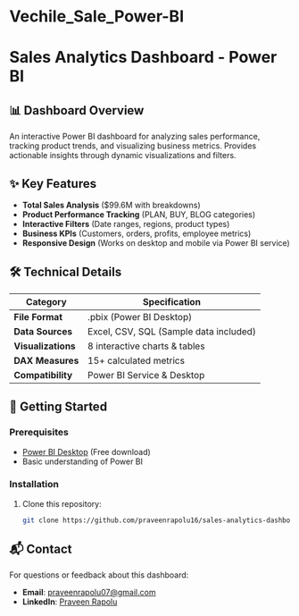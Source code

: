 # Vechile_Sale_Power-BI

# Sales Analytics Dashboard - Power BI


## 📊 Dashboard Overview
An interactive Power BI dashboard for analyzing sales performance, tracking product trends, and visualizing business metrics. Provides actionable insights through dynamic visualizations and filters.

## ✨ Key Features
- **Total Sales Analysis** ($99.6M with breakdowns)
- **Product Performance Tracking** (PLAN, BUY, BLOG categories)
- **Interactive Filters** (Date ranges, regions, product types)
- **Business KPIs** (Customers, orders, profits, employee metrics)
- **Responsive Design** (Works on desktop and mobile via Power BI service)

## 🛠️ Technical Details
| Category       | Specification |
|---------------|---------------|
| **File Format** | .pbix (Power BI Desktop) |
| **Data Sources** | Excel, CSV, SQL (Sample data included) |
| **Visualizations** | 8 interactive charts & tables |
| **DAX Measures** | 15+ calculated metrics |
| **Compatibility** | Power BI Service & Desktop |

## 🚀 Getting Started

### Prerequisites
- [Power BI Desktop](https://powerbi.microsoft.com/) (Free download)
- Basic understanding of Power BI

### Installation
1. Clone this repository:
   ```bash
   git clone https://github.com/praveenrapolu16/sales-analytics-dashboard.git
## 📬 Contact

For questions or feedback about this dashboard:
- **Email**: [praveenrapolu07@gmail.com](mailto:praveenrapolu07@gmail.com)
- **LinkedIn**: [Praveen Rapolu](https://praveen-rapolu-7a3119278.com)
